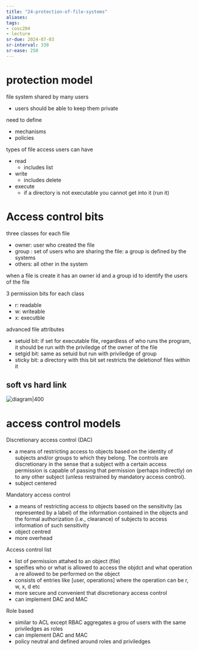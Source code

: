 ```yaml
---
title: "24-protection-of-file-systems"
aliases: 
tags: 
- cosc204
- lecture
sr-due: 2024-07-03
sr-interval: 338
sr-ease: 250
---
```


# protection model
file system shared by many users
- users should be able to keep them private

need to define
- mechanisms
- policies

types of file access users can have
- read
	- includes list
- write
	- includes delete	
- execute
	- if a directory is not executable you cannot get into it (run it) 

# Access control bits
three classes for each file
- owner: user who created the file
- group : set of users who are sharing the file: a group is defined by the systems
- others: all other in the system

when a file is create it has an owner id and a group id to identify the users of the file 

3 permission bits for each class
- r: readable
- w: writeable
- x: executble

advanced file attributes
- setuid bit: if set for executable file, regardless of who runs the program, it should be run with the priviledge of the owner of the file
- setgid bit: same as setuid but run with priviledge of group
- sticky bit: a directory with this bit set restricts the deletionof files within it

## soft vs hard link
![diagram|400](https://i.imgur.com/DEvbJRN.png)

# access control models
Discretionary access control (DAC)
- a means of restricting access to objects based on the identity of subjects and/or groups to which they belong. The controls are discretionary in the sense that a subject with a certain access permission is capable of passing that permission (perhaps indirectly) on to any other subject (unless restrained by mandatory access control).
- subject centered

Mandatory access control
- a means of restricting access to objects based on the sensitivity (as represented by a label) of the information contained in the objects and the formal authorization (i.e., clearance) of subjects to access information of such sensitivity
- object centred  
- more overhead

Access control list
- list of permission attahed to an object (file)
- speifies who or what is allowed to access the objdct and what operation a re allowed to be performed on the object
- consists of entries like [user, operations] where the operation can be r, w, x, d etc
- more secure and convenient that discretionary access control
- can implement DAC and MAC

Role based
- similar to ACL except RBAC aggregates a grou of users with the same priviledges as roles
- can implement DAC and MAC
- policy neutral and defined around roles and priviledges